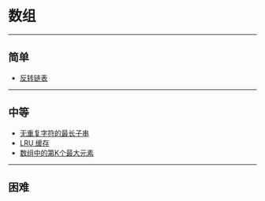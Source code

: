 # 数组

---

## 简单

* [反转链表](../../../docs/leetcode/top-apply/reverse-linked-list.md)

---

## 中等

* [无重复字符的最长子串](../../../docs/leetcode/top-apply/longest-substring-without-repeating-characters.md)
* [LRU 缓存](../../../docs/leetcode/top-apply/lru-cache.md)
* [数组中的第K个最大元素](../../../docs/leetcode/top-apply/kth-largest-element-in-an-array.md)

---

## 困难
